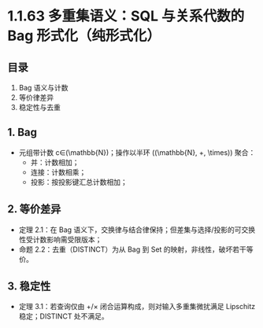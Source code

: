 # 1.1.63 多重集语义：SQL 与关系代数的 Bag 形式化（纯形式化）

## 目录

1. Bag 语义与计数
2. 等价律差异
3. 稳定性与去重

## 1. Bag

- 元组带计数 c∈\(\mathbb{N}\)；操作以半环 (\(\mathbb{N}, +, \times\)) 聚合：
  - 并：计数相加；
  - 连接：计数相乘；
  - 投影：按投影键汇总计数相加；

## 2. 等价差异

- 定理 2.1：在 Bag 语义下，交换律与结合律保持；但差集与选择/投影的可交换性受计数影响需受限版本；
- 命题 2.2：去重（DISTINCT）为从 Bag 到 Set 的映射，非线性，破坏若干等价。

## 3. 稳定性

- 定理 3.1：若查询仅由 +/× 闭合运算构成，则对输入多重集微扰满足 Lipschitz 稳定；DISTINCT 处不满足。
